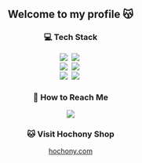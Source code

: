<h2 align="center"> Welcome to my profile 😽 </h2>

<h3 align="center">💻 Tech Stack</h3>

<p align="center">
  <img src="https://img.shields.io/badge/Javascript-ffb13b?style=flat-square&logo=javascript&logoColor=white"/></a>&nbsp
  <img src="https://img.shields.io/badge/Typescript-3178C6?style=flat-square&logo=typescript&logoColor=white"/></a>&nbsp
  <br>
   <img src="https://img.shields.io/badge/React-61DAFB?style=flat-square&logo=react&logoColor=white"/></a>&nbsp
   <img src="https://img.shields.io/badge/Node.js-43853D?style=flat-square&logo=node.js&logoColor=white"/></a>&nbsp
  <br>
  <img src="https://img.shields.io/badge/Next.js-000000?style=flat-square&logo=Next.js&logoColor=white"/></a>&nbsp
  <img src="https://img.shields.io/badge/MongoDB-47A248?style=flat-square&logo=mongodb&logoColor=white"/></a>&nbsp
</p>
<h3 align="center"> 📮 How to Reach Me </h3>
<p align="center">
  <a href="mailto:ziuss76@gmail.com"><img src="https://img.shields.io/badge/Gmail-d14836?style=flat-square&logo=Gmail&logoColor=white&link=ziuss76@gmail.com"/></a>
</p>
<h3 align="center"> 🐱 Visit Hochony Shop </h3>
<p align="center">
  <a href="https://hochony.com">hochony.com</a>
</p>
